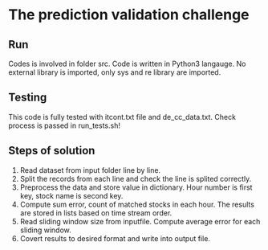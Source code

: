 # The prediction validation challenge

## Run
Codes is involved in folder src. Code is written in Python3 langauge. No external library is imported, only sys and re library are imported. 

## Testing
This code is fully tested with itcont.txt file and de_cc_data.txt. Check process is passed in run_tests.sh!

## Steps of solution
1. Read dataset from input folder line by line.
2. Split the records from each line and check the line is splited correctly.
3. Preprocess the data and store value in dictionary. Hour number is first key, stock name is second key.
4. Compute sum error, count of matched stocks in each hour. The results are stored in lists based on time stream order.
5. Read sliding window size from inputfile. Compute average error for each sliding window.
6. Covert results to desired format and write into output file.